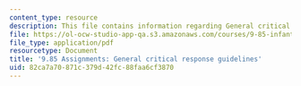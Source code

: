 ```yaml
---
content_type: resource
description: This file contains information regarding General critical response guidelines.
file: https://ol-ocw-studio-app-qa.s3.amazonaws.com/courses/9-85-infant-and-early-childhood-cognition-fall-2012/82ca7a70871c379d42fc88faa6cf3870_MIT9_85F12_cr_guidelines.pdf
file_type: application/pdf
resourcetype: Document
title: '9.85 Assignments: General critical response guidelines'
uid: 82ca7a70-871c-379d-42fc-88faa6cf3870
---
```

